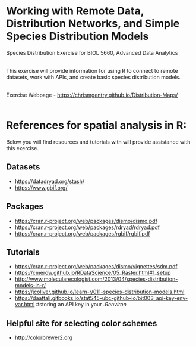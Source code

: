 # Working with Remote Data, Distribution Networks, and Simple Species Distribution Models

Species Distribution Exercise for BIOL 5660, Advanced Data Analytics<br></br>

This exercise will provide information for using R to connect to remote datasets, work with APIs, and create basic species distribution models. <br></br>

Exercise Webpage - https://chrismgentry.github.io/Distribution-Maps/ <br></br>

# References for spatial analysis in R:
Below you will find resources and tutorials with will provide assistance with this exercise.

## Datasets
- https://datadryad.org/stash/
- https://www.gbif.org/

## Packages
- https://cran.r-project.org/web/packages/dismo/dismo.pdf
- https://cran.r-project.org/web/packages/rdryad/rdryad.pdf
- https://cran.r-project.org/web/packages/rgbif/rgbif.pdf

## Tutorials
- https://cran.r-project.org/web/packages/dismo/vignettes/sdm.pdf
- https://cmerow.github.io/RDataScience/05_Raster.html#1_setup
- http://www.molecularecologist.com/2013/04/species-distribution-models-in-r/
- https://jcoliver.github.io/learn-r/011-species-distribution-models.html
- https://daattali.gitbooks.io/stat545-ubc-github-io/bit003_api-key-env-var.html #storing an API key in your *.Renviron*

## Helpful site for selecting color schemes
- http://colorbrewer2.org
